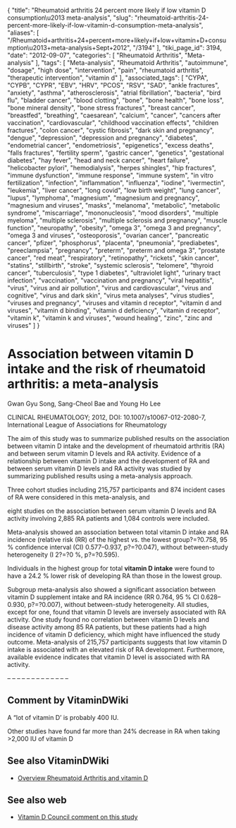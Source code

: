{
    "title": "Rheumatoid arthritis 24 percent more likely if low vitamin D consumption\u2013 meta-analysis",
    "slug": "rheumatoid-arthritis-24-percent-more-likely-if-low-vitamin-d-consumption-meta-analysis",
    "aliases": [
        "/Rheumatoid+arthritis+24+percent+more+likely+if+low+vitamin+D+consumption\u2013+meta-analysis+Sept+2012",
        "/3194"
    ],
    "tiki_page_id": 3194,
    "date": "2012-09-07",
    "categories": [
        "Rheumatoid Arthritis",
        "Meta-analysis"
    ],
    "tags": [
        "Meta-analysis",
        "Rheumatoid Arthritis",
        "autoimmune",
        "dosage",
        "high dose",
        "intervention",
        "pain",
        "rheumatoid arthritis",
        "therapeutic intervention",
        "vitamin d"
    ],
    "associated_tags": [
        "CYPA",
        "CYPB",
        "CYPR",
        "EBV",
        "HRV",
        "PCOS",
        "RSV",
        "SAD",
        "ankle fractures",
        "anxiety",
        "asthma",
        "atherosclerosis",
        "atrial fibrillation",
        "bacteria",
        "bird flu",
        "bladder cancer",
        "blood clotting",
        "bone",
        "bone health",
        "bone loss",
        "bone mineral density",
        "bone stress fractures",
        "breast cancer",
        "breastfed",
        "breathing",
        "caesarean",
        "calcium",
        "cancer",
        "cancers after vaccination",
        "cardiovascular",
        "childhood vaccination effects",
        "children fractures",
        "colon cancer",
        "cystic fibrosis",
        "dark skin and pregnancy",
        "dengue",
        "depression",
        "depression and pregnancy",
        "diabetes",
        "endometrial cancer",
        "endometriosis",
        "epigenetics",
        "excess deaths",
        "falls fractures",
        "fertility sperm",
        "gastric cancer",
        "genetics",
        "gestational diabetes",
        "hay fever",
        "head and neck cancer",
        "heart failure",
        "helicobacter pylori",
        "hemodialysis",
        "herpes shingles",
        "hip fractures",
        "immune dysfunction",
        "immune response",
        "immune system",
        "in vitro fertilization",
        "infection",
        "inflammation",
        "influenza",
        "iodine",
        "ivermectin",
        "leukemia",
        "liver cancer",
        "long covid",
        "low birth weight",
        "lung cancer",
        "lupus",
        "lymphoma",
        "magnesium",
        "magnesium and pregnancy",
        "magnesium and viruses",
        "masks",
        "melanoma",
        "metabolic",
        "metabolic syndrome",
        "miscarriage",
        "mononucleosis",
        "mood disorders",
        "multiple myeloma",
        "multiple sclerosis",
        "multiple sclerosis and pregnancy",
        "muscle function",
        "neuropathy",
        "obesity",
        "omega 3",
        "omega 3 and pregnancy",
        "omega 3 and viruses",
        "osteoporosis",
        "ovarian cancer",
        "pancreatic cancer",
        "pfizer",
        "phosphorus",
        "placenta",
        "pneumonia",
        "prediabetes",
        "preeclampsia",
        "pregnancy",
        "preterm",
        "preterm and omega 3",
        "prostate cancer",
        "red meat",
        "respiratory",
        "retinopathy",
        "rickets",
        "skin cancer",
        "statins",
        "stillbirth",
        "stroke",
        "systemic sclerosis",
        "telomere",
        "thyroid cancer",
        "tuberculosis",
        "type 1 diabetes",
        "ultraviolet light",
        "urinary tract infection",
        "vaccination",
        "vaccination and pregnancy",
        "viral hepatitis",
        "virus",
        "virus and air pollution",
        "virus and cardiovascular",
        "virus and cognitive",
        "virus and dark skin",
        "virus meta analyses",
        "virus studies",
        "viruses and pregnancy",
        "viruses and vitamin d receptor",
        "vitamin d and viruses",
        "vitamin d binding",
        "vitamin d deficiency",
        "vitamin d receptor",
        "vitamin k",
        "vitamin k and viruses",
        "wound healing",
        "zinc",
        "zinc and viruses"
    ]
}


# Association between vitamin D intake and the risk of rheumatoid arthritis: a meta-analysis

Gwan Gyu Song, Sang-Cheol Bae and Young Ho Lee

CLINICAL RHEUMATOLOGY; 2012, DOI: 10.1007/s10067-012-2080-7, International League of Associations for Rheumatology

The aim of this study was to summarize published results on the association between vitamin D intake and the development of rheumatoid arthritis (RA) and between serum vitamin D levels and RA activity. Evidence of a relationship between vitamin D intake and the development of RA and between serum vitamin D levels and RA activity was studied by summarizing published results using a meta-analysis approach. 

Three cohort studies including 215,757 participants and 874 incident cases of RA were considered in this meta-analysis, and 

eight studies on the association between serum vitamin D levels and RA activity involving 2,885 RA patients and 1,084 controls were included. 

Meta-analysis showed an association between total vitamin D intake and RA incidence (relative risk (RR) of the highest vs. the lowest group?=?0.758, 95 % confidence interval (CI) 0.577–0.937, p?=?0.047), without between-study heterogeneity (I 2?=?0 %, p?=?0.595). 

Individuals in the highest group for total  **vitamin D intake**  were found to have a 24.2 % lower risk of developing RA than those in the lowest group. 

Subgroup meta-analysis also showed a significant association between vitamin D supplement intake and RA incidence (RR 0.764, 95 % CI 0.628–0.930, p?=?0.007), without between-study heterogeneity. All studies, except for one, found that vitamin D levels are inversely associated with RA activity. One study found no correlation between vitamin D levels and disease activity among 85 RA patients, but these patients had a high incidence of vitamin D deficiency, which might have influenced the study outcome. Meta-analysis of 215,757 participants suggests that low vitamin D intake is associated with an elevated risk of RA development. Furthermore, available evidence indicates that vitamin D level is associated with RA activity.

– – – – – – – – – – – – – 

## Comment by VitaminDWiki

A “lot of vitamin D’ is probably 400 IU.

Other studies have found far more than 24% decrease in RA when taking >2,000 IU of vitamin D

## See also VitaminDWiki

* [Overview Rheumatoid Arthritis and vitamin D](/tags/overview-rheumatoid-arthritis-and-vitamin-d.html)

## See also web

* [Vitamin D Council comment on this study](http://blog.vitamindcouncil.org/2012/09/15/vitamin-d-intake-and-the-risk-of-rheumatoid-arthritis-a-meta-analysis/)